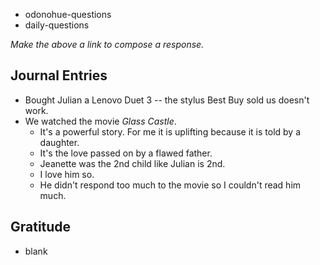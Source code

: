 - odonohue-questions
- daily-questions

*Make the above a link to compose a response.*
## Journal Entries
-  Bought Julian a Lenovo Duet 3 -- the stylus Best Buy sold us doesn't work. 
- We watched the movie *Glass Castle*. 
	- It's a powerful story. For me it is uplifting because it is told by a daughter.
	- It's the love passed on by a flawed father.
	- Jeanette was the 2nd child like Julian is 2nd.
	- I love him so. 
	- He didn't respond too much to the movie so I couldn't read him much.

## Gratitude
- blank


